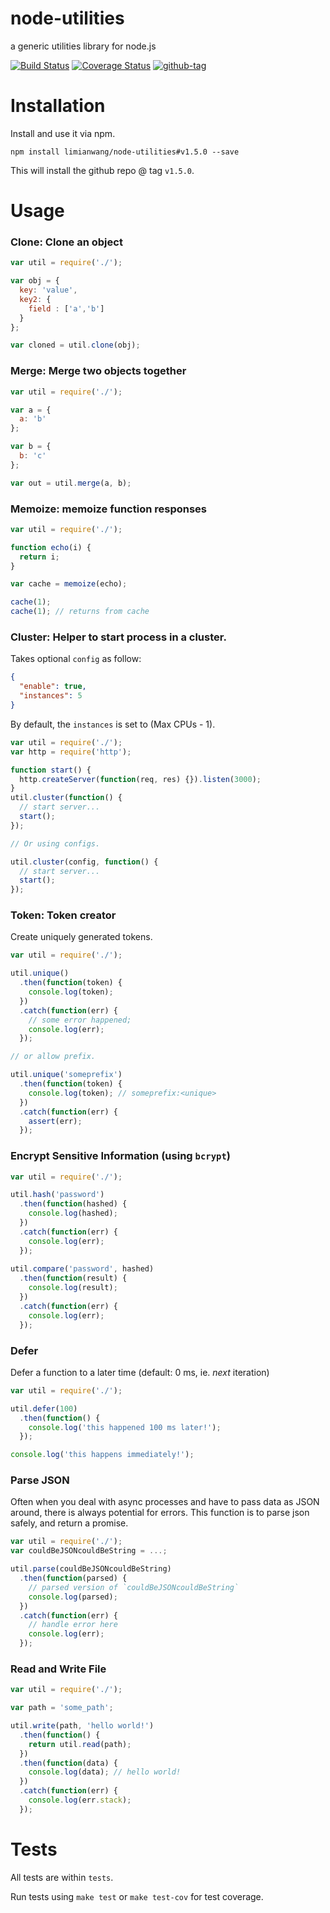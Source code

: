 node-utilities
=============
a generic utilities library for node.js

[![Build Status](https://travis-ci.org/limianwang/node-utilities.svg?branch=master)](https://travis-ci.org/limianwang/node-utilities)
[![Coverage Status](https://img.shields.io/coveralls/limianwang/node-utilities.svg?style=flat-square)](https://coveralls.io/r/limianwang/node-utilities?branch=master)
[![github-tag](http://img.shields.io/github/tag/limianwang/node-utilities.svg?style=flat-square)](https://github.com/limianwang/node-utilities/releases)

# Installation

Install and use it via npm.

`npm install limianwang/node-utilities#v1.5.0 --save`

This will install the github repo @ tag `v1.5.0`.

# Usage

### Clone: Clone an object

```javascript
var util = require('./');

var obj = {
  key: 'value',
  key2: {
    field : ['a','b']
  }
};

var cloned = util.clone(obj);
```

### Merge: Merge two objects together

```javascript
var util = require('./');

var a = {
  a: 'b'
};

var b = {
  b: 'c'
};

var out = util.merge(a, b);
```

### Memoize: memoize function responses

```javascript
var util = require('./');

function echo(i) {
  return i;
}

var cache = memoize(echo);

cache(1);
cache(1); // returns from cache
```

### Cluster: Helper to start process in a cluster.

Takes optional `config` as follow:

```json
{
  "enable": true,
  "instances": 5
}
```

By default, the `instances` is set to (Max CPUs - 1).

```javascript
var util = require('./');
var http = require('http');

function start() {
  http.createServer(function(req, res) {}).listen(3000);
}
util.cluster(function() {
  // start server...
  start();
});

// Or using configs.

util.cluster(config, function() {
  // start server...
  start();
});
```

### Token: Token creator

Create uniquely generated tokens.

```javascript
var util = require('./');

util.unique()
  .then(function(token) {
    console.log(token);
  })
  .catch(function(err) {
    // some error happened;
    console.log(err);
  });

// or allow prefix.

util.unique('someprefix')
  .then(function(token) {
    console.log(token); // someprefix:<unique>
  })
  .catch(function(err) {
    assert(err);
  });
```

### Encrypt Sensitive Information (using `bcrypt`)

```javascript
var util = require('./');

util.hash('password')
  .then(function(hashed) {
    console.log(hashed);
  })
  .catch(function(err) {
    console.log(err);
  });
  
util.compare('password', hashed)
  .then(function(result) {
    console.log(result);
  })
  .catch(function(err) { 
    console.log(err); 
  });
````

### Defer

Defer a function to a later time (default: 0 ms, ie. _next_ iteration)

```js
var util = require('./');

util.defer(100)
  .then(function() {
    console.log('this happened 100 ms later!');
  });

console.log('this happens immediately!');
```

### Parse JSON

Often when you deal with async processes and have to pass data as JSON around, there is always potential for errors. 
This function is to parse json safely, and return a promise.

```js
var util = require('./');
var couldBeJSONcouldBeString = ...;

util.parse(couldBeJSONcouldBeString)
  .then(function(parsed) {
    // parsed version of `couldBeJSONcouldBeString`
    console.log(parsed);
  })
  .catch(function(err) {
    // handle error here
    console.log(err);
  });
```

### Read and Write File

```js
var util = require('./');

var path = 'some_path';

util.write(path, 'hello world!')
  .then(function() {
    return util.read(path);
  })
  .then(function(data) {
    console.log(data); // hello world!
  })
  .catch(function(err) {
    console.log(err.stack);
  });
```

# Tests

All tests are within `tests`. 

Run tests using `make test` or `make test-cov` for test coverage.
